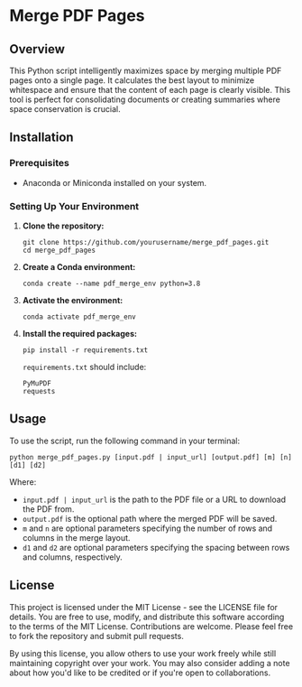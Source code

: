 
# Merge PDF Pages

## Overview
This Python script intelligently maximizes space by merging multiple PDF pages onto a single page. It calculates the best layout to minimize whitespace and ensure that the content of each page is clearly visible. This tool is perfect for consolidating documents or creating summaries where space conservation is crucial.

## Installation

### Prerequisites
- Anaconda or Miniconda installed on your system.

### Setting Up Your Environment
1. **Clone the repository:**
   ```
   git clone https://github.com/yourusername/merge_pdf_pages.git
   cd merge_pdf_pages
   ```

2. **Create a Conda environment:**
   ```
   conda create --name pdf_merge_env python=3.8
   ```

3. **Activate the environment:**
   ```
   conda activate pdf_merge_env
   ```

4. **Install the required packages:**
   ```
   pip install -r requirements.txt
   ```

   `requirements.txt` should include:
   ```
   PyMuPDF
   requests
   ```

## Usage
To use the script, run the following command in your terminal:
```
python merge_pdf_pages.py [input.pdf | input_url] [output.pdf] [m] [n] [d1] [d2]
```

Where:
- `input.pdf | input_url` is the path to the PDF file or a URL to download the PDF from.
- `output.pdf` is the optional path where the merged PDF will be saved.
- `m` and `n` are optional parameters specifying the number of rows and columns in the merge layout.
- `d1` and `d2` are optional parameters specifying the spacing between rows and columns, respectively.

## License
This project is licensed under the MIT License - see the LICENSE file for details. You are free to use, modify, and distribute this software according to the terms of the MIT License. Contributions are welcome. Please feel free to fork the repository and submit pull requests.

By using this license, you allow others to use your work freely while still maintaining copyright over your work. You may also consider adding a note about how you'd like to be credited or if you're open to collaborations.
